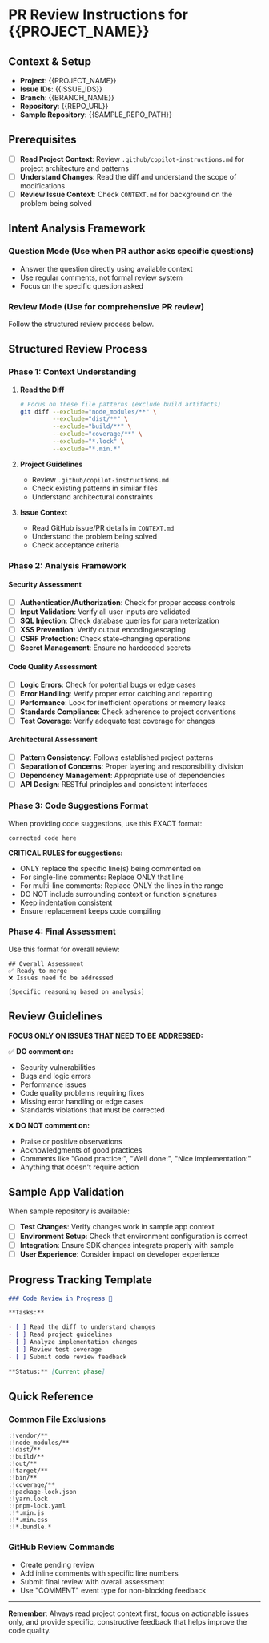 # PR Review Instructions for {{PROJECT_NAME}}

## Context & Setup

- **Project**: {{PROJECT_NAME}}
- **Issue IDs**: {{ISSUE_IDS}}
- **Branch**: {{BRANCH_NAME}}
- **Repository**: {{REPO_URL}}
- **Sample Repository**: {{SAMPLE_REPO_PATH}}

## Prerequisites

- [ ] **Read Project Context**: Review `.github/copilot-instructions.md` for project architecture and patterns
- [ ] **Understand Changes**: Read the diff and understand the scope of modifications
- [ ] **Review Issue Context**: Check `CONTEXT.md` for background on the problem being solved

## Intent Analysis Framework

### Question Mode (Use when PR author asks specific questions)

- Answer the question directly using available context
- Use regular comments, not formal review system
- Focus on the specific question asked

### Review Mode (Use for comprehensive PR review)

Follow the structured review process below.

## Structured Review Process

### Phase 1: Context Understanding

1. **Read the Diff**

   ```bash
   # Focus on these file patterns (exclude build artifacts)
   git diff --exclude="node_modules/**" \
            --exclude="dist/**" \
            --exclude="build/**" \
            --exclude="coverage/**" \
            --exclude="*.lock" \
            --exclude="*.min.*"
   ```

2. **Project Guidelines**
   - Review `.github/copilot-instructions.md`
   - Check existing patterns in similar files
   - Understand architectural constraints

3. **Issue Context**
   - Read GitHub issue/PR details in `CONTEXT.md`
   - Understand the problem being solved
   - Check acceptance criteria

### Phase 2: Analysis Framework

#### Security Assessment

- [ ] **Authentication/Authorization**: Check for proper access controls
- [ ] **Input Validation**: Verify all user inputs are validated
- [ ] **SQL Injection**: Check database queries for parameterization
- [ ] **XSS Prevention**: Verify output encoding/escaping
- [ ] **CSRF Protection**: Check state-changing operations
- [ ] **Secret Management**: Ensure no hardcoded secrets

#### Code Quality Assessment

- [ ] **Logic Errors**: Check for potential bugs or edge cases
- [ ] **Error Handling**: Verify proper error catching and reporting
- [ ] **Performance**: Look for inefficient operations or memory leaks
- [ ] **Standards Compliance**: Check adherence to project conventions
- [ ] **Test Coverage**: Verify adequate test coverage for changes

#### Architectural Assessment

- [ ] **Pattern Consistency**: Follows established project patterns
- [ ] **Separation of Concerns**: Proper layering and responsibility division
- [ ] **Dependency Management**: Appropriate use of dependencies
- [ ] **API Design**: RESTful principles and consistent interfaces

### Phase 3: Code Suggestions Format

When providing code suggestions, use this EXACT format:

```suggestion
corrected code here
```

**CRITICAL RULES for suggestions:**

- ONLY replace the specific line(s) being commented on
- For single-line comments: Replace ONLY that line
- For multi-line comments: Replace ONLY the lines in the range
- DO NOT include surrounding context or function signatures
- Keep indentation consistent
- Ensure replacement keeps code compiling

### Phase 4: Final Assessment

Use this format for overall review:

```
## Overall Assessment
✅ Ready to merge
❌ Issues need to be addressed

[Specific reasoning based on analysis]
```

## Review Guidelines

**FOCUS ONLY ON ISSUES THAT NEED TO BE ADDRESSED:**

✅ **DO comment on:**

- Security vulnerabilities
- Bugs and logic errors
- Performance issues
- Code quality problems requiring fixes
- Missing error handling or edge cases
- Standards violations that must be corrected

❌ **DO NOT comment on:**

- Praise or positive observations
- Acknowledgments of good practices
- Comments like "Good practice:", "Well done:", "Nice implementation:"
- Anything that doesn't require action

## Sample App Validation

When sample repository is available:

- [ ] **Test Changes**: Verify changes work in sample app context
- [ ] **Environment Setup**: Check that environment configuration is correct
- [ ] **Integration**: Ensure SDK changes integrate properly with sample
- [ ] **User Experience**: Consider impact on developer experience

## Progress Tracking Template

```markdown
### Code Review in Progress 🔄

**Tasks:**

- [ ] Read the diff to understand changes
- [ ] Read project guidelines
- [ ] Analyze implementation changes
- [ ] Review test coverage
- [ ] Submit code review feedback

**Status:** [Current phase]
```

## Quick Reference

### Common File Exclusions

```
:!vendor/**
:!node_modules/**
:!dist/**
:!build/**
:!out/**
:!target/**
:!bin/**
:!coverage/**
:!package-lock.json
:!yarn.lock
:!pnpm-lock.yaml
:!*.min.js
:!*.min.css
:!*.bundle.*
```

### GitHub Review Commands

- Create pending review
- Add inline comments with specific line numbers
- Submit final review with overall assessment
- Use "COMMENT" event type for non-blocking feedback

---

**Remember**: Always read project context first, focus on actionable issues only, and provide specific, constructive feedback that helps improve the code quality.
